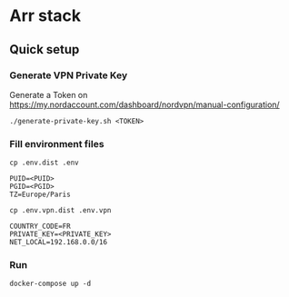 
# Arr stack

## Quick setup

### Generate VPN Private Key

Generate a Token on https://my.nordaccount.com/dashboard/nordvpn/manual-configuration/
```
./generate-private-key.sh <TOKEN>
```

### Fill environment files

`cp .env.dist .env`
```
PUID=<PUID>
PGID=<PGID>
TZ=Europe/Paris
```

`cp .env.vpn.dist .env.vpn`
```
COUNTRY_CODE=FR
PRIVATE_KEY=<PRIVATE_KEY>
NET_LOCAL=192.168.0.0/16
```

### Run

`docker-compose up -d`

